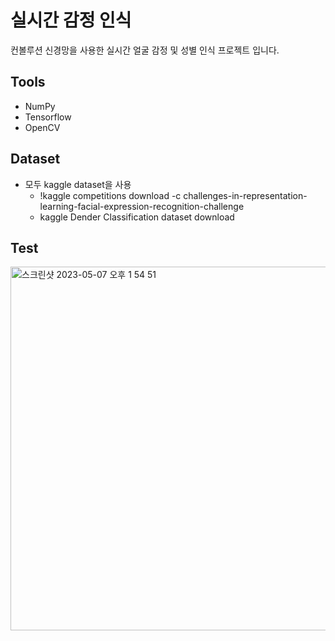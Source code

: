 # 실시간 감정 인식

컨볼루션 신경망을 사용한 실시간 얼굴 감정 및 성별 인식 프로젝트 입니다.

## Tools

- NumPy
- Tensorflow
- OpenCV

## Dataset
- 모두 kaggle dataset을 사용
   - !kaggle competitions download -c challenges-in-representation-learning-facial-expression-recognition-challenge
   - kaggle Dender Classification dataset download

## Test
<img width="582" alt="스크린샷 2023-05-07 오후 1 54 51" src="https://user-images.githubusercontent.com/80025812/236658420-10090493-8689-46e5-803d-2f776d7403a4.png">
